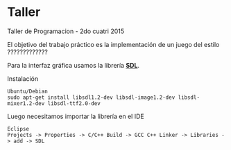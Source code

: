 # Taller
Taller de Programacion - 2do cuatri 2015

El objetivo del trabajo práctico es la implementación de un juego del estilo ?????????????

Para la interfaz gráfica usamos la librería [**SDL**](https://www.libsdl.org/).

Instalación
   ```	
   Ubuntu/Debian
   sudo apt-get install libsdl1.2-dev libsdl-image1.2-dev libsdl-mixer1.2-dev libsdl-ttf2.0-dev
   ```
   
Luego necesitamos importar la librería en el IDE
   
   ```
   Eclipse
   Projects -> Properties -> C/C++ Build -> GCC C++ Linker -> Libraries -> add -> SDL
   ```

